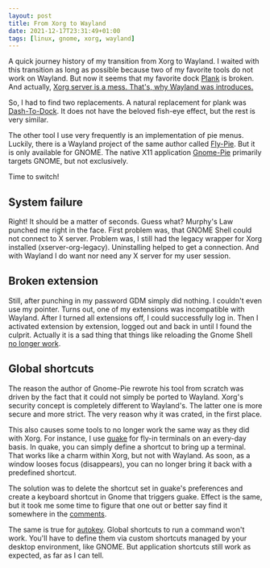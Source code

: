 ```yaml
---
layout: post
title: From Xorg to Wayland
date: 2021-12-17T23:31:49+01:00
tags: [linux, gnome, xorg, wayland]
---
```


A quick journey history of my transition from Xorg to Wayland. I waited with this transition as long as possible because two of my favorite tools do not work on 
Wayland. But now it seems that my favorite dock [Plank](https://github.com/ricotz/plank) is broken. And actually, [Xorg server is a mess. That's, why Wayland was
introduces.](https://wayland.freedesktop.org/faq)

So, I had to find two replacements. A natural replacement for plank was [Dash-To-Dock](https://extensions.gnome.org/extension/307/dash-to-dock/). It does not 
have the beloved fish-eye effect, but the rest is very similar. 

The other tool I use very frequently is an implementation of pie menus. Luckily, there is a Wayland project of the same author called [Fly-Pie](https://extensions.gnome.org/extension/3433/fly-pie/).
But it is only available for GNOME. The native X11 application [Gnome-Pie](https://github.com/Schneegans/Gnome-Pie) primarily targets GNOME, but not exclusively.

Time to switch!

## System failure

Right! It should be a matter of seconds. Guess what? Murphy's Law punched me right in the face. First problem was, that GNOME Shell
could not connect to X server. Problem was, I still had the legacy wrapper for Xorg installed (xserver-org-legacy). Uninstalling helped to get a connection. And 
with Wayland I do want nor need any X server for my user session.

## Broken extension

Still, after punching in my password GDM simply did nothing. I couldn't even use my pointer.
Turns out, one of my extensions was incompatible with Wayland. After I turned all extensions off, I could successfully log in. Then I activated extension 
by extension, logged out and back in until I found the culprit. Actually it is a sad thing that things like reloading the Gnome Shell [no longer work](https://mail.gnome.org/archives/commits-list/2015-March/msg01019.html).

## Global shortcuts

The reason the author of Gnome-Pie rewrote his tool from scratch was driven by the fact that it could not simply be ported to Wayland. Xorg's security concept is
completely different to Wayland's. The latter one is more secure and more strict. The very reason why it was crated, in the first place.

This also causes some tools to no longer work the same way as they did with Xorg. For instance, I use [guake](https://github.com/Guake/guake) for fly-in terminals 
on an every-day basis. In quake, you can simply define a shortcut to bring up a terminal. That works like a charm within Xorg, but not with Wayland. As soon, as 
a window looses focus (disappears), you can no longer bring it back with a predefined shortcut.

The solution was to delete the shortcut set in guake's preferences and create a keyboard shortcut in Gnome that triggers guake. Effect is the same, but it took me 
some time to figure that one out or better say find it somewhere in the [comments](https://github.com/Guake/guake/issues/1642).

The same is true for [autokey](https://github.com/autokey/autokey). Global shortcuts to run a command won't work. You'll have to define them via custom shortcuts 
managed by your desktop environment, like GNOME. But application shortcuts still work as expected, as far as I can tell.

